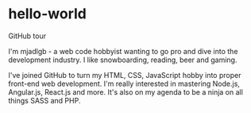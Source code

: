 # hello-world
GitHub tour

I'm mjadlgb - a web code hobbyist wanting to go pro and dive into the development industry. I like snowboarding, reading, beer and gaming.

I've joined GitHub to turn my HTML, CSS, JavaScript hobby into proper front-end web development. I'm really interested in mastering Node.js, Angular.js, React.js and more. It's also on my agenda to be a ninja on all things SASS and PHP.
